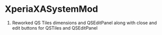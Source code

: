 # XperiaXASystemMod
1. Reworked QS Tiles dimensions and QSEditPanel along with close and edit buttons for QSTiles and QSEditPanel
